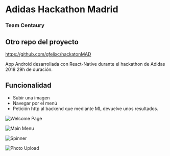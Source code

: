 # Adidas Hackathon Madrid

### Team Centaury

## Otro repo del proyecto
https://github.com/gfelixc/hackatonMAD

App Android desarrollada con React-Native durante el hackathon de Adidas 2018 29h de duración.

## Funcionalidad
* Subir una imagen
* Navegar por el menú
* Petición http al backend que mediante ML devuelve unos resultados.

![Welcome Page](https://i.imgur.com/scmZ3f8.png)

![Main Menu](https://i.imgur.com/VUUY12z.png)

![Spinner](https://i.imgur.com/yFOjVRx.png)

![Photo Upload](https://i.imgur.com/iYLi8oD.png)
